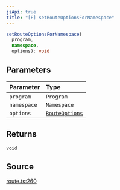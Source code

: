 ```yaml
---
jsApi: true
title: "[F] setRouteOptionsForNamespace"
---
```


```ts
setRouteOptionsForNamespace(
  program,
  namespace,
  options): void
```

## Parameters

| Parameter   | Type                                        |
| :---------- | :------------------------------------------ |
| `program`   | `Program`                                   |
| `namespace` | `Namespace`                                 |
| `options`   | [`RouteOptions`](Interface.RouteOptions.md) |

## Returns

`void`

## Source

[route.ts:260](https://github.com/markcowl/cadl/blob/3db15286/packages/http/src/route.ts#L260)
